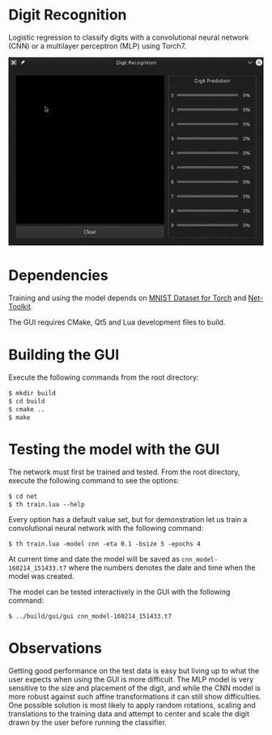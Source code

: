 # Digit Recognition

Logistic regression to classify digits with a convolutional neural network
(CNN) or a multilayer perceptron (MLP) using Torch7.

![demo](https://github.com/mharrys/digit-recognition/raw/master/demo.gif)

# Dependencies

Training and using the model depends on [MNIST Dataset for
Torch](https://github.com/wb14123/mnist) and
[Net-Toolkit](https://github.com/Atcold/net-toolkit).

The GUI requires CMake, Qt5 and Lua development files to build.

# Building the GUI

Execute the following commands from the root directory:

    $ mkdir build
    $ cd build
    $ cmake ..
    $ make

# Testing the model with the GUI

The network must first be trained and tested. From the root directory, execute
the following command to see the options:

    $ cd net
    $ th train.lua --help

Every option has a default value set, but for demonstration let us train a
convolutional neural network with the following command:

    $ th train.lua -model cnn -eta 0.1 -bsize 5 -epochs 4

At current time and date the model will be saved as
`cnn_model-160214_151433.t7` where the numbers denotes the date and time when
the model was created.

The model can be tested interactively in the GUI with the following command:

    $ ../build/gui/gui cnn_model-160214_151433.t7

# Observations

Getting good performance on the test data is easy but living up to what the
user expects when using the GUI is more difficult. The MLP model is very
sensitive to the size and placement of the digit, and while the CNN model is
more robust against such affine transformations it can still show
difficulties. One possible solution is most likely to apply random rotations,
scaling and translations to the training data and attempt to center and scale
the digit drawn by the user before running the classifier.
